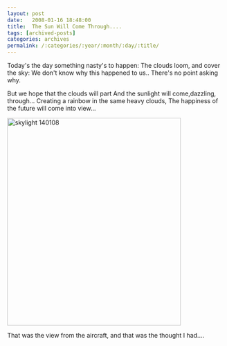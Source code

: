```yaml
---
layout: post
date:	2008-01-16 18:48:00
title:  The Sun Will Come Through....
tags: [archived-posts]
categories: archives
permalink: /:categories/:year/:month/:day/:title/
---
```

Today's the day something nasty's to happen:
The clouds loom, and cover the sky:
We don't know why this happened to us..
There's no point asking why.

But we hope that the clouds will part
And the sunlight will come,dazzling, through...
Creating a rainbow in the same heavy clouds,
The happiness of the future will come into view...



<a href="http://www.flickr.com/photos/22193164@N03/2196740553/" title="skylight 140108 by kanhavisitonwardst, on Flickr"><img src="http://farm3.static.flickr.com/2213/2196740553_c2ca28f65c_o.jpg" width="401" height="480" alt="skylight 140108" /></a>

That was the view from the aircraft, and that was the thought I had....
